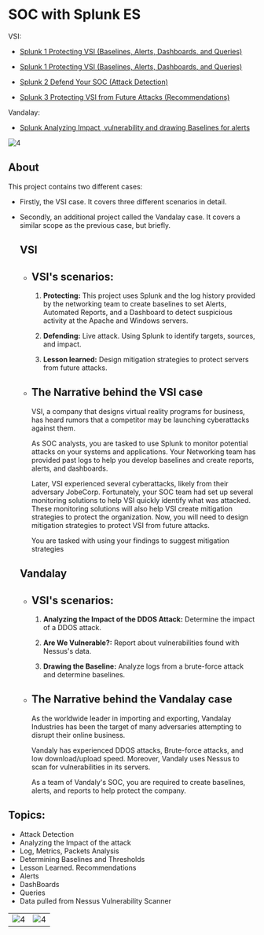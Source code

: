# SOC with Splunk ES

VSI:

- [Splunk 1 Protecting VSI (Baselines, Alerts, Dashboards, and Queries)](/Splunk%201%20Protecting%20VSI%20(Baselines%2C%20Alerts%2C%20Dashboards%2C%20and%20Queries).md)

- [Splunk 1 Protecting VSI (Baselines, Alerts, Dashboards, and Queries)](/Splunk%201%20Protecting%20VSI%20(Baselines%2C%20Alerts%2C%20Dashboards%2C%20and%20Queries).md)

- [Splunk 2 Defend Your SOC (Attack Detection)](/Splunk%202%20Defend%20Your%20SOC%20(Attack%20Detection).md)

- [Splunk 3 Protecting VSI from Future Attacks (Recommendations)](/Splunk%203%20Protecting%20VSI%20from%20Future%20Attacks%20(Recommendations).md)

Vandalay: 

- [Splunk Analyzing Impact, vulnerability and drawing Baselines for alerts](/Splunk%20Analyzing%20Impact%2C%20vulnerability%20and%20drawing%20Baselines%20for%20alerts.md)

![4](/Images/2/8.png)

## About

This project contains two different cases:

- Firstly, the VSI case. It covers three different scenarios in detail.
- Secondly, an additional project called the Vandalay case. It covers a similar scope as the previous case, but briefly. 

    ## VSI

    - ## VSI's scenarios:

        1. **Protecting:** This project uses Splunk and the log history provided by the networking team to create baselines to set Alerts, Automated Reports, and a Dashboard to detect suspicious activity at the Apache and Windows servers.

        2. **Defending:**  Live attack. Using Splunk to identify targets, sources, and impact.

        3. **Lesson learned:** Design mitigation strategies to protect servers from future attacks.

    - ## **The Narrative behind the VSI case**
    
        VSI, a company that designs virtual reality programs for business, has heard rumors that a competitor may be launching cyberattacks against them. 

        As SOC analysts, you are tasked to use Splunk to monitor potential attacks on your systems and applications. Your Networking team has provided past logs to help you develop baselines and create reports, alerts, and dashboards.

        Later, VSI experienced several cyberattacks, likely from their adversary JobeCorp. Fortunately, your SOC team had set up several monitoring solutions to help VSI quickly identify what was attacked. These monitoring solutions will also help VSI create mitigation strategies to protect the organization. Now, you will need to design mitigation strategies to protect VSI from future attacks.

        You are tasked with using your findings to suggest mitigation strategies

    ## Vandalay

    - ## VSI's scenarios:

        1. **Analyzing the Impact of the DDOS Attack:** Determine the impact of a DDOS attack.

        2. **Are We Vulnerable?:** Report about vulnerabilities found with Nessus's data.

        3. **Drawing the Baseline:** Analyze logs from a brute-force attack and determine baselines.

    - ## **The Narrative behind the Vandalay case**
        As the worldwide leader in importing and exporting, Vandalay Industries has been the target of many adversaries attempting to disrupt their online business. 

        Vandaly has experienced DDOS attacks, Brute-force attacks, and low download/upload speed. Moreover, Vandaly uses Nessus to scan for vulnerabilities in its servers. 

        As a team of Vandaly's SOC, you are required to create baselines, alerts, and reports to help protect the company.



## Topics:
- Attack Detection
- Analyzing the Impact of the attack
- Log, Metrics, Packets Analysis
- Determining Baselines and Thresholds
- Lesson Learned. Recommendations
- Alerts
- DashBoards
- Queries
- Data pulled from Nessus Vulnerability Scanner

| | |
| -- | -- |
| ![4](/Images/3/4.png) | ![4](/Images/2/9.png) |


